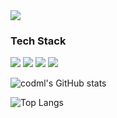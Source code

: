 <img src="https://capsule-render.vercel.app/api?type=soft&color=timeAuto&height=300&section=header&text=Welcome%20to%20codml&render&fontSize=90" />

<h3>Tech Stack</h3>
<div>
  <img src="https://img.shields.io/badge/C-A8B9CC?logo=C">
  <img src="https://img.shields.io/badge/Cpp-00599C?logo=Cpp">
  <img src="https://img.shields.io/badge/Tensorflow-FF6F00?logo=Tensorflow">
  <img src="https://img.shields.io/badge/Python-3776AB?logo=Python">
</div>


![codml's GitHub stats](https://github-readme-stats.vercel.app/api?username=codml&show_icons=true&theme=radical)

![Top Langs](https://github-readme-stats.vercel.app/api/top-langs/?username=codml&layout=compact)
<!--
**codml/codml** is a ✨ _special_ ✨ repository because its `README.md` (this file) appears on your GitHub profile.

Here are some ideas to get you started:

- 🔭 I’m currently working on ...
- 🌱 I’m currently learning ...
- 👯 I’m looking to collaborate on ...
- 🤔 I’m looking for help with ...
- 💬 Ask me about ...
- 📫 How to reach me: ...
- 😄 Pronouns: ...
- ⚡ Fun fact: ...
-->

